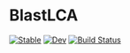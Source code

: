 # BlastLCA

[![Stable](https://img.shields.io/badge/docs-stable-blue.svg)](https://banhbio.github.io/BlastLCA.jl/stable)
[![Dev](https://img.shields.io/badge/docs-dev-blue.svg)](https://banhbio.github.io/BlastLCA.jl/dev)
[![Build Status](https://travis-ci.com/banhbio/BlastLCA.jl.svg?branch=master)](https://travis-ci.com/banhbio/BlastLCA.jl)
